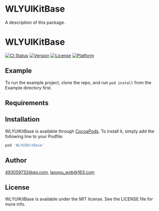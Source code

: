 # WLYUIKitBase

A description of this package.


# WLYUIKitBase

[![CI Status](https://img.shields.io/travis/493059732@qq.com/WLYUIKitBase.svg?style=flat)](https://travis-ci.org/493059732@qq.com/WLYUIKitBase)
[![Version](https://img.shields.io/cocoapods/v/WLYUIKitBase.svg?style=flat)](https://cocoapods.org/pods/WLYUIKitBase)
[![License](https://img.shields.io/cocoapods/l/WLYUIKitBase.svg?style=flat)](https://cocoapods.org/pods/WLYUIKitBase)
[![Platform](https://img.shields.io/cocoapods/p/WLYUIKitBase.svg?style=flat)](https://cocoapods.org/pods/WLYUIKitBase)

## Example

To run the example project, clone the repo, and run `pod install` from the Example directory first.

## Requirements

## Installation

WLYUIKitBase is available through [CocoaPods](https://cocoapods.org). To install
it, simply add the following line to your Podfile:

```ruby
pod 'WLYUIKitBase'
```

## Author

493059732@qq.com, laoyou_wxb@163.com

## License

WLYUIKitBase is available under the MIT license. See the LICENSE file for more info.
